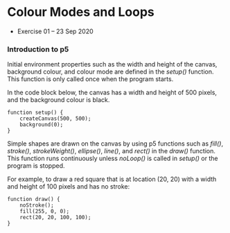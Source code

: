 <!-- **Introduction (23 Sep 20)**
- p5.js introduction (simple shapes and drawing)
- the uses of the Modulo % operator
- drawing rectangles using for loops
- colour theory. changing the colour mode from RGB to HSB with the colorMode() function -->

# Colour Modes and Loops
- Exercise 01 – 23 Sep 2020

### Introduction to p5
Initial environment properties such as the width and height of the canvas, background colour, and colour mode are defined in the *setup()* function. This function is only called once when the program starts.

In the code block below, the canvas has a width and height of 500 pixels, and the background colour is black.
```
function setup() {
    createCanvas(500, 500);
    background(0);
}
```

Simple shapes are drawn on the canvas by using p5 functions such as *fill()*, *stroke()*, *strokeWeight()*, *ellipse()*, *line()*, and *rect()* in the *draw()* function. This function runs continuously unless *noLoop()* is called in *setup()* or the program is stopped.

For example, to draw a red square that is at location (20, 20) with a width and height of 100 pixels and has no stroke:
```
function draw() {
    noStroke();
    fill(255, 0, 0);
    rect(20, 20, 100, 100);
}
```